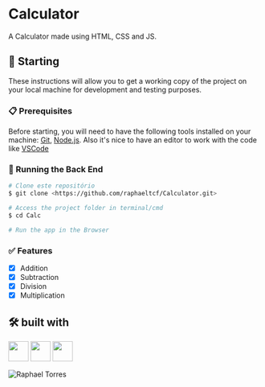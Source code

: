 # Calculator

A Calculator made using HTML, CSS and JS.

## 🚀 Starting

These instructions will allow you to get a working copy of the project on your local machine for development and testing purposes.

### 📋 Prerequisites

Before starting, you will need to have the following tools installed on your machine:
[Git](https://git-scm.com), [Node.js](https://nodejs.org/en/). 
Also it's nice to have an editor to work with the code like [VSCode](https://code.visualstudio.com/)

### 🎲 Running the Back End

```bash
# Clone este repositório
$ git clone <https://github.com/raphaeltcf/Calculator.git>

# Access the project folder in terminal/cmd
$ cd Calc

# Run the app in the Browser
```

### ✅ Features

- [x] Addition
- [x] Subtraction
- [x] Division
- [x] Multiplication

## 🛠️ built with

<img src="https://cdn.jsdelivr.net/gh/devicons/devicon/icons/javascript/javascript-original.svg" width="40" height="40" /> <img src="https://cdn.jsdelivr.net/gh/devicons/devicon/icons/html5/html5-original.svg" width="40" height="40" /> 
<img src="https://cdn.jsdelivr.net/gh/devicons/devicon/icons/css3/css3-original.svg" width="40" height="40" /> 

![Raphael Torres](https://imgur.com/65uqEtW)
